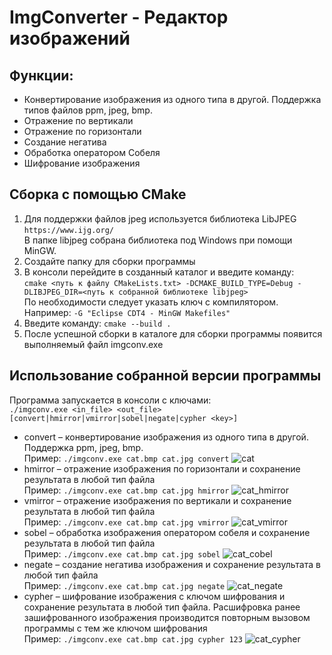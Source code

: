 # ImgConverter - Редактор изображений
## Функции:
* Конвертирование изображения из одного типа в другой. Поддержка типов файлов ppm, jpeg, bmp.
* Отражение по вертикали
* Отражение по горизонтали
* Создание негатива
* Обработка оператором Собеля
* Шифрование изображения

## Сборка с помощью CMake
1.	Для поддержки файлов jpeg используется библиотека LibJPEG `https://www.ijg.org/`\
В папке libjpeg собрана библиотека под Windows при помощи MinGW.
2.	Создайте папку для сборки программы
3.	В консоли перейдите в созданный каталог и введите команду:\
`cmake <путь к файлу CMakeLists.txt> -DCMAKE_BUILD_TYPE=Debug -DLIBJPEG_DIR=<путь к собранной библиотеке libjpeg>`\
По необходимости следует указать ключ с компилятором.
Например: `-G "Eclipse CDT4 - MinGW Makefiles"`
4.	Введите команду: `cmake --build . `
5.	После успешной сборки в каталоге для сборки программы появится выполняемый файл imgconv.exe

## Использование собранной версии программы
Программа запускается в консоли с ключами:\
`./imgconv.exe <in_file> <out_file> [convert|hmirror|vmirror|sobel|negate|cypher <key>]`

* convert – конвертирование изображения из одного типа в другой. Поддержка ppm, jpeg, bmp.\
Пример: `./imgconv.exe cat.bmp cat.jpg convert`
![cat](https://user-images.githubusercontent.com/88826237/174062899-8618411b-3b35-457b-a1f3-39c7c94ead9d.jpg)
* hmirror – отражение изображения по горизонтали и сохранение результата в любой тип файла\
Пример: `./imgconv.exe cat.bmp cat.jpg hmirror`
![cat_hmirror](https://user-images.githubusercontent.com/88826237/174062926-d6bb1d17-0a52-4d7b-b750-824dcf7489ea.jpg)
* vmirror – отражение изображения по вертикали и сохранение результата в любой тип файла\
Пример: `./imgconv.exe cat.bmp cat.jpg vmirror`
![cat_vmirror](https://user-images.githubusercontent.com/88826237/174062954-7002f9aa-d4a9-40c4-98d7-4f774ca7ed4c.jpg)
* sobel – обработка изображения оператором собеля и сохранение результата в любой тип файла\
Пример: `./imgconv.exe cat.bmp cat.jpg sobel`
![cat_cobel](https://user-images.githubusercontent.com/88826237/174062971-ca4e2f86-d899-4c10-85c3-525994aa280d.jpg)
* negate – создание негатива изображения и сохранение результата в любой тип файла\
Пример: `./imgconv.exe cat.bmp cat.jpg negate`
![cat_negate](https://user-images.githubusercontent.com/88826237/174062989-61be420e-a8e1-4f05-b1fc-30480844c327.jpg)
* cypher <key> – шифрование изображения с ключом шифрования и сохранение результата в любой тип файла. 
 Расшифровка ранее зашифрованного изображения производится повторным вызовом программы с тем же ключом шифрования\
Пример: `./imgconv.exe cat.bmp cat.jpg cypher 123`
  ![cat_cypher](https://user-images.githubusercontent.com/88826237/174063010-9643c0cf-ee80-4972-a6ed-7ec4410e2be7.jpg)

